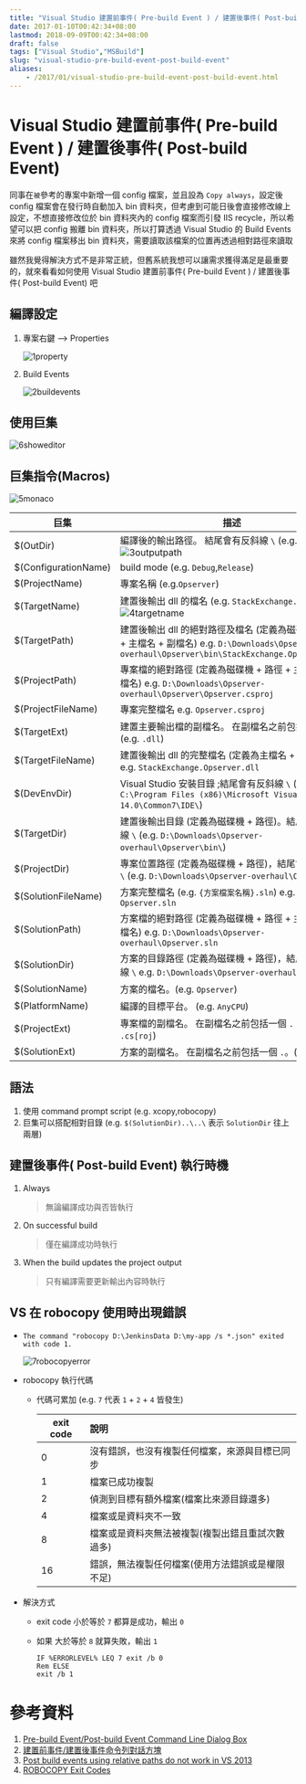 ```yaml
---
title: "Visual Studio 建置前事件( Pre-build Event ) / 建置後事件( Post-build Event)"
date: 2017-01-10T00:42:34+08:00
lastmod: 2018-09-09T00:42:34+08:00
draft: false
tags: ["Visual Studio","MSBuild"]
slug: "visual-studio-pre-build-event-post-build-event"
aliases:
    - /2017/01/visual-studio-pre-build-event-post-build-event.html
---
```

# Visual Studio 建置前事件( Pre-build Event ) / 建置後事件( Post-build Event)
同事在`被`參考的專案中新增一個 config 檔案，並且設為 `Copy always`，設定後 config 檔案會在發行時自動加入 bin 資料夾，但考慮到可能日後會直接修改線上設定，不想直接修改位於 bin 資料夾內的 config 檔案而引發 IIS recycle，所以希望可以把 config 搬離 bin 資料夾，所以打算透過 Visual Studio 的 Build Events 來將 config 檔案移出 bin 資料夾，需要讀取該檔案的位置再透過相對路徑來讀取

雖然我覺得解決方式不是非常正統，但舊系統我想可以讓需求獲得滿足是最重要的，就來看看如何使用 Visual Studio 建置前事件( Pre-build Event ) / 建置後事件( Post-build Event) 吧

## 編譯設定
1. 專案右鍵 --> Properties
    
    ![1property](https://cloud.githubusercontent.com/assets/3851540/21706186/182b59f6-d400-11e6-88c4-22c1530eabdf.png)

2. Build Events
    
    ![2buildevents](https://cloud.githubusercontent.com/assets/3851540/21706192/1873ca38-d400-11e6-8fac-6ffc118be372.png)

## 使用巨集
![6showeditor](https://cloud.githubusercontent.com/assets/3851540/21706190/186b412e-d400-11e6-8a8a-88ad50a5a21b.png)


## 巨集指令(Macros)
![5monaco](https://cloud.githubusercontent.com/assets/3851540/21706191/186e1d4a-d400-11e6-8692-7ccab6853bfd.png)

巨集|描述
---|---
$(OutDir)|	編譯後的輸出路徑。 結尾會有反斜線 `\` (e.g. `bin\`) ![3outputpath](https://cloud.githubusercontent.com/assets/3851540/21706189/186ab43e-d400-11e6-9ffe-d562f269bc16.png)
$(ConfigurationName)|	build mode (e.g. `Debug`,`Release`)
$(ProjectName)|	專案名稱 (e.g.`Opserver`)
$(TargetName)|	建置後輸出 dll 的檔名 (e.g. `StackExchange.Opserver`)<br/>![4targetname](https://cloud.githubusercontent.com/assets/3851540/21706188/1869bf34-d400-11e6-8818-663be504a457.png)
$(TargetPath)|	建置後輸出 dll 的絕對路徑及檔名 (定義為磁碟機 + 路徑 + 主檔名 + 副檔名) e.g. `D:\Downloads\Opserver-overhaul\Opserver\bin\StackExchange.Opserver.dll`
$(ProjectPath)|	專案檔的絕對路徑 (定義為磁碟機 + 路徑 + 主檔名 + 副檔名) e.g. `D:\Downloads\Opserver-overhaul\Opserver\Opserver.csproj`
$(ProjectFileName)|	專案完整檔名 e.g. `Opserver.csproj`
$(TargetExt)|	建置主要輸出檔的副檔名。 在副檔名之前包括一個 `.` (e.g. `.dll`)
$(TargetFileName)|	建置後輸出 dll 的完整檔名 (定義為主檔名 + 副檔名) e.g. `StackExchange.Opserver.dll`
$(DevEnvDir)|	Visual Studio 安裝目錄 ;結尾會有反斜線 `\` (e.g. `C:\Program Files (x86)\Microsoft Visual Studio 14.0\Common7\IDE\`)
$(TargetDir)|	建置後輸出目錄 (定義為磁碟機 + 路徑)。結尾會有反斜線 `\` (e.g. `D:\Downloads\Opserver-overhaul\Opserver\bin\`)
$(ProjectDir)|	專案位置路徑 (定義為磁碟機 + 路徑)，結尾會有反斜線 `\` (e.g. `D:\Downloads\Opserver-overhaul\Opserver\`)
$(SolutionFileName)|	方案完整檔名 (e.g. `{方案檔案名稱}.sln`) e.g. `Opserver.sln`
$(SolutionPath)|	方案檔的絕對路徑 (定義為磁碟機 + 路徑 + 主檔名 + 副檔名) e.g. `D:\Downloads\Opserver-overhaul\Opserver.sln`
$(SolutionDir)|	方案的目錄路徑 (定義為磁碟機 + 路徑)，結尾會有反斜線 `\`  e.g. `D:\Downloads\Opserver-overhaul\`
$(SolutionName)|	方案的檔名。(e.g. `Opserver`)
$(PlatformName)|編譯的目標平台。 (e.g. `AnyCPU`)
$(ProjectExt)|	專案檔的副檔名。 在副檔名之前包括一個 `.` (e.g. `.cs[roj`)
$(SolutionExt)|	方案的副檔名。 在副檔名之前包括一個 `.`。(e.g. `.sln`)

## 語法
1. 使用 command prompt script (e.g. xcopy,robocopy)
2. 巨集可以搭配相對目錄 (e.g. `$(SolutionDir)..\..\` 表示 `SolutionDir` 往上兩層)


## 建置後事件( Post-build Event) 執行時機
1. Always
    
    > 無論編譯成功與否皆執行

2. On successful build
    
    > 僅在編譯成功時執行

3. When the build updates the project output
    
    > 只有編譯需要更新輸出內容時執行

## VS 在 robocopy 使用時出現錯誤
- `The command "robocopy D:\JenkinsData D:\my-app /s *.json" exited with code 1.`
    
    ![7robocopyerror](https://cloud.githubusercontent.com/assets/3851540/21706187/184e96aa-d400-11e6-8a05-0ac7abd13a64.png)

- robocopy 執行代碼
    - 代碼可累加 (e.g. `7` 代表 `1` + `2` + `4` 皆發生)
    
        exit code | 說明
        ---|:---
        0|沒有錯誤，也沒有複製任何檔案，來源與目標已同步
        1|檔案已成功複製
        2|偵測到目標有額外檔案(檔案比來源目錄還多)
        4|檔案或是資料夾不一致
        8|檔案或是資料夾無法被複製(複製出錯且重試次數過多)
        16|錯誤，無法複製任何檔案(使用方法錯誤或是權限不足)

- 解決方式
    - exit code 小於等於 `7` 都算是成功，輸出 `0`
    - 如果 大於等於 `8` 就算失敗，輸出 `1`
        
        ```
        IF %ERRORLEVEL% LEQ 7 exit /b 0
        Rem ELSE
        exit /b 1
        ```

# 參考資料
1. [Pre-build Event/Post-build Event Command Line Dialog Box](https://msdn.microsoft.com/en-us/library/42x5kfw4.aspx)
2. [建置前事件/建置後事件命令列對話方塊](https://msdn.microsoft.com/zh-tw/library/42x5kfw4.aspx)
3. [Post build events using relative paths do not work in VS 2013](http://stackoverflow.com/questions/30773158/post-build-events-using-relative-paths-do-not-work-in-vs-2013)
4. [ROBOCOPY Exit Codes](http://ss64.com/nt/robocopy-exit.html)